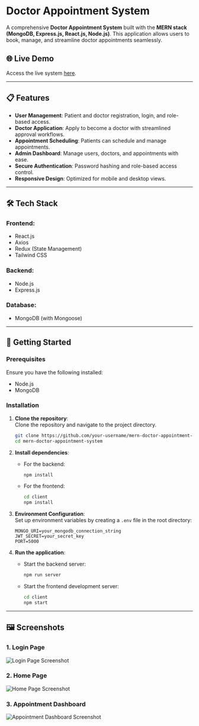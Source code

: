 # Doctor Appointment System  

A comprehensive **Doctor Appointment System** built with the **MERN stack (MongoDB, Express.js, React.js, Node.js)**. This application allows users to book, manage, and streamline doctor appointments seamlessly.  

## 🌐 Live Demo  
Access the live system [here](https://mern-doctor-appointment-system.onrender.com/apply-doctor).  

---

## 📋 Features  
- **User Management**: Patient and doctor registration, login, and role-based access.  
- **Doctor Application**: Apply to become a doctor with streamlined approval workflows.  
- **Appointment Scheduling**: Patients can schedule and manage appointments.  
- **Admin Dashboard**: Manage users, doctors, and appointments with ease.  
- **Secure Authentication**: Password hashing and role-based access control.  
- **Responsive Design**: Optimized for mobile and desktop views.  

---

## 🛠️ Tech Stack  

### Frontend:  
- React.js  
- Axios  
- Redux (State Management)  
- Tailwind CSS  

### Backend:  
- Node.js  
- Express.js  

### Database:  
- MongoDB (with Mongoose)  

---

## 🚀 Getting Started  

### Prerequisites  
Ensure you have the following installed:  
- Node.js  
- MongoDB  

### Installation  

1. **Clone the repository**:  
   Clone the repository and navigate to the project directory.  
   ```bash  
   git clone https://github.com/your-username/mern-doctor-appointment-system.git  
   cd mern-doctor-appointment-system  
   ```  

2. **Install dependencies**:  
   - For the backend:  
     ```bash  
     npm install  
     ```  
   - For the frontend:  
     ```bash  
     cd client  
     npm install  
     ```  

3. **Environment Configuration**:  
   Set up environment variables by creating a `.env` file in the root directory:  
   ```plaintext  
   MONGO_URI=your_mongodb_connection_string  
   JWT_SECRET=your_secret_key  
   PORT=5000  
   ```  

4. **Run the application**:  
   - Start the backend server:  
     ```bash  
     npm run server  
     ```  
   - Start the frontend development server:  
     ```bash  
     cd client  
     npm start  
     ```  

---

## 🖼️ Screenshots  

### 1. Login Page  
![Login Page Screenshot](Login+Page.png)  

### 2. Home Page
![Home Page Screenshot](Home+Page.png)  

### 3. Appointment Dashboard  
![Appointment Dashboard Screenshot](Appointment+Dashboard.png)  

